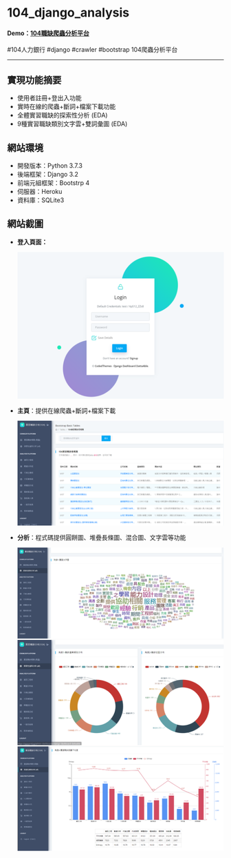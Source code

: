 # 104_django_analysis
#### Demo：<a href="http://127.0.0.1:8000/ui-tables.html" target="_blank">104職缺爬蟲分析平台 </a>
#104人力銀行 #django #crawler #bootstrap 104爬蟲分析平台
<hr>

## 實現功能摘要
- 使用者註冊+登出入功能
- 實時在線的爬蟲+斷詞+檔案下載功能
- 全體實習職缺的探索性分析 (EDA)
- 9種實習職缺類別文字雲+雙詞彙圖 (EDA)


## 網站環境
- 開發版本：Python 3.7.3
- 後端框架：Django 3.2
- 前端元組框架：Bootstrp 4
- 伺服器：Heroku
- 資料庫：SQLite3


## 網站截圖
- **登入頁面：**

    <img src="https://github.com/ji394python/104_django_analysis/blob/master/figs/login.PNG" style="width:600px;">

- **主頁**：提供在線爬蟲+斷詞+檔案下載

    <img src="https://github.com/ji394python/104_django_analysis/blob/master/figs/table.PNG" style="width:600px;">

- **分析**：程式碼提供圓餅圖、堆疊長條圖、混合圖、文字雲等功能

    <img src="https://github.com/ji394python/104_django_analysis/blob/master/figs/wordcloud.PNG" style="width:600px;">

    <img src="https://github.com/ji394python/104_django_analysis/blob/master/figs/pie.PNG" style="width:600px;">

    <img src="https://github.com/ji394python/104_django_analysis/blob/master/figs/mixedp.PNG" style="width:600px;">
